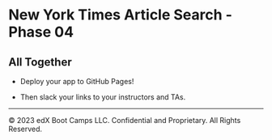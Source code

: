 # New York Times Article Search - Phase 04

## All Together

- Deploy your app to GitHub Pages!

- Then slack your links to your instructors and TAs.

---

© 2023 edX Boot Camps LLC. Confidential and Proprietary. All Rights Reserved.
